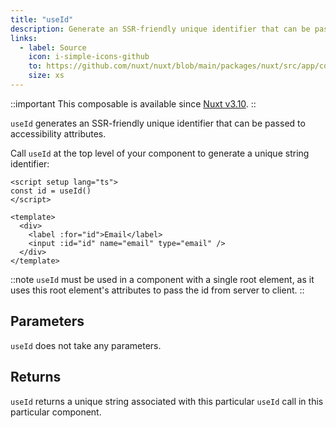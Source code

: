 ```yaml
---
title: "useId"
description: Generate an SSR-friendly unique identifier that can be passed to accessibility attributes.
links:
  - label: Source
    icon: i-simple-icons-github
    to: https://github.com/nuxt/nuxt/blob/main/packages/nuxt/src/app/composables/id.ts
    size: xs
---
```


::important
This composable is available since [Nuxt v3.10](/blog/v3-10#ssr-safe-accessible-unique-id-creation).
::

`useId` generates an SSR-friendly unique identifier that can be passed to accessibility attributes.

Call `useId` at the top level of your component to generate a unique string identifier:

```vue [components/EmailField.vue]
<script setup lang="ts">
const id = useId()
</script>

<template>
  <div>
    <label :for="id">Email</label>
    <input :id="id" name="email" type="email" />
  </div>
</template>
```

::note
`useId` must be used in a component with a single root element, as it uses this root element's attributes to pass the id from server to client.
::

## Parameters

`useId` does not take any parameters.

## Returns

`useId` returns a unique string associated with this particular `useId` call in this particular component.
